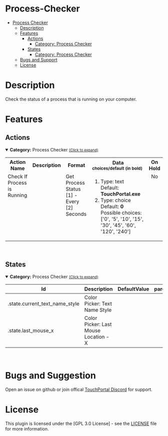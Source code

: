 
# Process-Checker
- [Process Checker](#Process-Checker)
  - [Description](#description)
  - [Features](#Features)
    - [Actions](#actions)
        - [Category: Process Checker](#tp.plugin.process_checker.mainactions)
    - [States](#states)
        - [Category: Process Checker](#tp.plugin.process_checker.mainstates)
  - [Bugs and Support](#bugs-and-suggestion)
  - [License](#license)
  
# Description
 Check the status of a process that is running on your computer.


# Features

## Actions
<details open id='tp.plugin.process_checker.mainactions'><summary><b>Category:</b> Process Checker <small><ins>(Click to expand)</ins></small></summary><table>
<tr valign='buttom'><th>Action Name</th><th>Description</th><th>Format</th><th nowrap>Data<br/><div align=left><sub>choices/default (in bold)</th><th>On<br/>Hold</sub></div></th></tr>
<tr valign='top'><td>Check If Process is Running</td><td> </td><td>Get Process Status [1] - Every [2] Seconds</td><td><ol start=1><li>Type: text &nbsp; 
Default: <b>TouchPortal.exe</b></li>
<li>Type: choice &nbsp; 
Default: <b>0</b> Possible choices: ['0', '5', '10', '15', '30', '45', '60', '120', '240']</li>
</ol></td>
<td align=center>No</td>
</tr></table></details>
<br>

## States
<details open id='tp.plugin.process_checker.mainstates'><summary><b>Category:</b> Process Checker <small><ins>(Click to expand)</ins></small></summary>


| Id | Description | DefaultValue | parentGroup |
| --- | --- | --- | --- |
| .state.current_text_name_style | Color Picker: Text Name Style |  |   |
| .state.last_mouse_x | Color Picker: Last Mouse Location - X |  |   |
</details>

<br>

# Bugs and Suggestion
Open an issue on github or join offical [TouchPortal Discord](https://discord.gg/MgxQb8r) for support.


# License
This plugin is licensed under the [GPL 3.0 License] - see the [LICENSE](LICENSE) file for more information.

